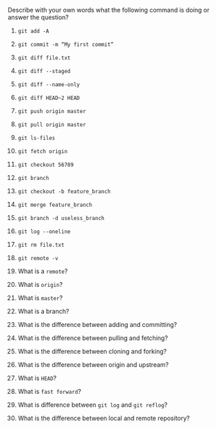 Describe with your own words what the following command is doing or answer the question?

1. `git add -A`


2. `git commit -m “My first commit”`


3. `git diff file.txt`


4. `git diff --staged`


5. `git diff --name-only`


6. `git diff HEAD~2 HEAD`


7. `git push origin master`


8. `git pull origin master`


9. `git ls-files`


10. `git fetch origin`


11. `git checkout 56789`


11. `git branch`


11. `git checkout -b feature_branch`


11. `git merge feature_branch`


11. `git branch -d useless_branch`


13. `git log --oneline`


14. `git rm file.txt`


15. `git remote -v`


16. What is a `remote`?


17. What is `origin`?


18. What is `master`?


19. What is a branch?


19. What is the difference between adding and committing?


20. What is the difference between pulling and fetching?


21. What is the difference between cloning and forking?


22. What is the difference between origin and upstream?


21. What  is `HEAD`?


22. What is `fast forward`?


23. What is difference between `git log` and `git reflog`?


24. What is the difference between local and remote repository?
